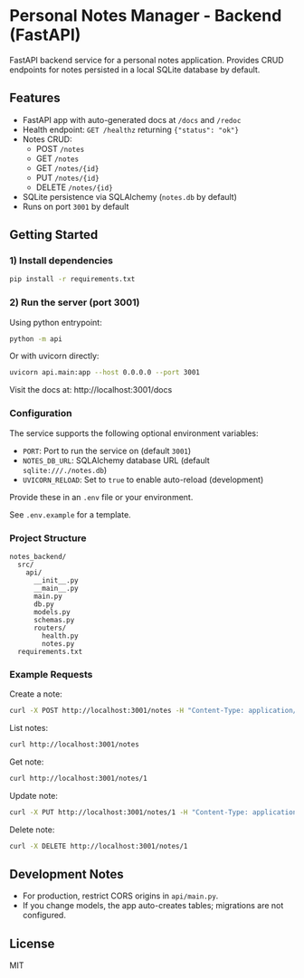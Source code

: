 # Personal Notes Manager - Backend (FastAPI)

FastAPI backend service for a personal notes application. Provides CRUD endpoints for notes persisted in a local SQLite database by default.

## Features

- FastAPI app with auto-generated docs at `/docs` and `/redoc`
- Health endpoint: `GET /healthz` returning `{"status": "ok"}`
- Notes CRUD:
  - POST `/notes`
  - GET `/notes`
  - GET `/notes/{id}`
  - PUT `/notes/{id}`
  - DELETE `/notes/{id}`
- SQLite persistence via SQLAlchemy (`notes.db` by default)
- Runs on port `3001` by default

## Getting Started

### 1) Install dependencies

```bash
pip install -r requirements.txt
```

### 2) Run the server (port 3001)

Using python entrypoint:

```bash
python -m api
```

Or with uvicorn directly:

```bash
uvicorn api.main:app --host 0.0.0.0 --port 3001
```

Visit the docs at: http://localhost:3001/docs

### Configuration

The service supports the following optional environment variables:

- `PORT`: Port to run the service on (default `3001`)
- `NOTES_DB_URL`: SQLAlchemy database URL (default `sqlite:///./notes.db`)
- `UVICORN_RELOAD`: Set to `true` to enable auto-reload (development)

Provide these in an `.env` file or your environment.

See `.env.example` for a template.

### Project Structure

```
notes_backend/
  src/
    api/
      __init__.py
      __main__.py
      main.py
      db.py
      models.py
      schemas.py
      routers/
        health.py
        notes.py
  requirements.txt
```

### Example Requests

Create a note:
```bash
curl -X POST http://localhost:3001/notes -H "Content-Type: application/json" -d '{"title":"First","content":"Hello"}'
```

List notes:
```bash
curl http://localhost:3001/notes
```

Get note:
```bash
curl http://localhost:3001/notes/1
```

Update note:
```bash
curl -X PUT http://localhost:3001/notes/1 -H "Content-Type: application/json" -d '{"content":"Updated"}'
```

Delete note:
```bash
curl -X DELETE http://localhost:3001/notes/1
```

## Development Notes

- For production, restrict CORS origins in `api/main.py`.
- If you change models, the app auto-creates tables; migrations are not configured.

## License

MIT
